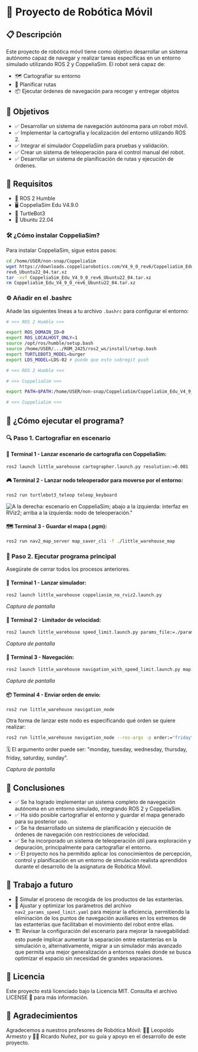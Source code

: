 # 🤖 Proyecto de Robótica Móvil

## 📋 Descripción

Este proyecto de robótica móvil tiene como objetivo desarrollar un sistema autónomo capaz de navegar y realizar tareas específicas en un entorno simulado utilizando ROS 2 y CoppeliaSim. 
El robot será capaz de:
- 🗺️ Cartografiar su entorno
- 📍 Planificar rutas
- 📦 Ejecutar órdenes de navegación para recoger y entregar objetos

## 🎯 Objetivos

- ✅ Desarrollar un sistema de navegación autónoma para un robot móvil.
- ✅ Implementar la cartografía y localización del entorno utilizando ROS 2.
- ✅ Integrar el simulador CoppeliaSim para pruebas y validación.
- ✅ Crear un sistema de teleoperación para el control manual del robot.
- ✅ Desarrollar un sistema de planificación de rutas y ejecución de órdenes.

## 🧰 Requisitos

- 🐢 ROS 2 Humble
- 🖥️ CoppeliaSim Edu V4.9.0
- 🤖 TurtleBot3
- 🐧 Ubuntu 22.04

### 🛠️ ¿Cómo instalar CoppeliaSim?

Para instalar CoppeliaSim, sigue estos pasos:

```bash
cd /home/USER/non-snap/CoppeliaSim
wget https://downloads.coppeliarobotics.com/V4_9_0_rev6/CoppeliaSim_Edu_V4_9_0_\
rev6_Ubuntu22_04.tar.xz
tar -xvf CoppeliaSim_Edu_V4_9_0_rev6_Ubuntu22_04.tar.xz
rm CoppeliaSim_Edu_V4_9_0_rev6_Ubuntu22_04.tar.xz
```

### ⚙️ Añadir en el .bashrc

Añade las siguientes líneas a tu archivo `.bashrc` para configurar el entorno:

```sh
# >>> ROS 2 Humble >>>

export ROS_DOMAIN_ID=0
export ROS_LOCALHOST_ONLY=1
source /opt/ros/humble/setup.bash
source /home/USER/.../ROM_2425/ros2_ws/install/setup.bash
export TURTLEBOT3_MODEL=burger
export LDS_MODEL=LDS-02 # puede que esto sobregit push

# <<< ROS 2 Humble <<<

# >>> CoppeliaSim >>>

export PATH=$PATH:/home/USER/non-snap/CoppeliaSim/CoppeliaSim_Edu_V4_9_0_rev6_Ubuntu22_04/

# <<< CoppeliaSim <<<
```

## 🚀 ¿Cómo ejecutar el programa?

### 🔍 Paso 1. Cartografiar en escenario

#### 🧭 Terminal 1 - Lanzar escenario de cartografia con CoppeliaSim:

```bash
ros2 launch little_warehouse cartographer.launch.py resolution:=0.001
```

#### 🎮 Terminal 2 - Lanzar nodo teleoperador para moverse por el entorno:

```bash
ros2 run turtlebot3_teleop teleop_keyboard
```

![A la derecha: escenario en CoppeliaSim; abajo a la izquierda: interfaz en RViz2; arriba a la izquierda: nodo de teleoperación."](media/cartographer.png)

#### 🗺️ Terminal 3 - Guardar el mapa (.pgm):

```bash
ros2 run nav2_map_server map_saver_cli -f ./little_warehouse_map
```

### 🧠 Paso 2. Ejecutar programa principal

Asegúrate de cerrar todos los procesos anteriores.

#### 🧪 Terminal 1 - Lanzar simulador:

```bash
ros2 launch little_warehouse coppeliasim_no_rviz2.launch.py
```

*Captura de pantalla*

#### 🛑 Terminal 2 - Limitador de velocidad:

```bash
ros2 launch little_warehouse speed_limit.launch.py params_file:=./params/speed_params.yaml mask:=./maps/speed_mask_coppeliasim_map.yaml
```

*Captura de pantalla*

#### 🧭 Terminal 3 - Navegación:

```bash
ros2 launch little_warehouse navigation_with_speed_limit.launch.py map:=./maps/coppeliasim_map.yaml params_file:=./params/nav2_params_speed_limit.yaml
```

*Captura de pantalla*

#### 📦 Terminal 4 - Enviar orden de envío:

```bash
ros2 run little_warehouse navigation_node
```

Otra forma de lanzar este nodo es especificando qué orden se quiere realizar:

```bash
ros2 run little_warehouse navigation_node --ros-args -p order:="friday"
```

🗓️ El argumento order puede ser: "monday, tuesday, wednesday, thursday, friday, saturday, sunday".

*Captura de pantalla*

## 📌 Conclusiones

- ✅ Se ha logrado implementar un sistema completo de navegación autónoma en un entorno simulado, integrando ROS 2 y CoppeliaSim.
- ✅ Ha sido posible cartografiar el entorno y guardar el mapa generado para su posterior uso.
- ✅ Se ha desarrollado un sistema de planificación y ejecución de órdenes de navegación con restricciones de velocidad.
- ✅ Se ha incorporado un sistema de teleoperación útil para exploración y depuración, principalmente para cartografiar el entorno.
- ✅ El proyecto nos ha permitido aplicar los conocimientos de percepción, control y planificación en un entorno de simulación realista aprendidos durante el desarrollo de la asignatura de Robótica Móvil.

## 🌱 Trabajo a futuro

- 🔧 Simular el proceso de recogida de los productos de las estanterías.
- 🧭 Ajustar y optimizar los parámetros del archivo `nav2_params_speed_limit.yaml` para mejorar la eficiencia, permitiendo la eliminación de los puntos de navegación auxiliares en los extremos de las estanterías que facilitaban el movimiento del robot entre ellas.
- 🏗️ Revisar la configuración del escenario para mejorar la navegabilidad: esto puede implicar aumentar la separación entre estanterías en la simulación o, alternativamente, migrar a un simulador más avanzado que permita una mejor generalización a entornos reales donde se busca optimizar el espacio sin necesidad de grandes separaciones.

## 📄 Licencia

Este proyecto está licenciado bajo la Licencia MIT. 
Consulta el archivo LICENSE 📜 para más información.

## 🙏 Agradecimientos

Agradecemos a nuestros profesores de Robótica Móvil: 👨‍🏫 Leopoldo Armesto y 👨‍🏫 Ricardo Nuñez, por su guía y apoyo en el desarrollo de este proyecto.

